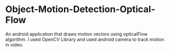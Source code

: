 # Object-Motion-Detection-Optical-Flow
An android application that draws motion vectors using opticalFlow algorithm. I used OpenCV Library and used android camera to track motion in video.
